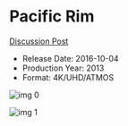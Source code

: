 # Pacific Rim

[Discussion Post](https://www.avsforum.com/threads/bass-eq-for-filtered-movies.2995212/post-56760572)

* Release Date: 2016-10-04
* Production Year: 2013
* Format: 4K/UHD/ATMOS

![img 0](https://i.imgur.com/sIDKC72.jpg)

![img 1](https://i.imgur.com/VNOyRre.png)

